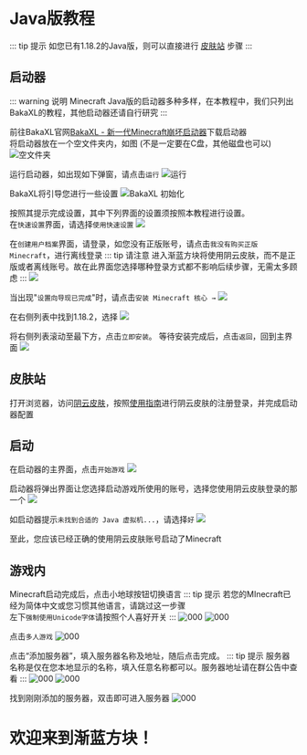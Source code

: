 # Java版教程

::: tip 提示
如您已有1.18.2的Java版，则可以直接进行 [皮肤站](#皮肤站) 步骤
:::

## 启动器

::: warning 说明
Minecraft Java版的启动器多种多样，在本教程中，我们只列出BakaXL的教程，其他启动器还请自行研究
:::

前往BakaXL官网[BakaXL - 新一代Minecraft崩坏启动器](https://www.bakaxl.com/)下载启动器<br>
将启动器放在一个空文件夹内，如图 (不是一定要在C盘，其他磁盘也可以)
![空文件夹](./1.png)

运行启动器，如出现如下弹窗，请点击`运行`
![运行](./2.png)

BakaXL将引导您进行一些设置
![BakaXL 初始化](./3.png)

按照其提示完成设置，其中下列界面的设置须按照本教程进行设置。<br>
在`快速设置`界面，请选择`使用快速设置`
![](./4.png)

在`创建用户档案`界面，请登录，如您没有正版账号，请点击`我没有购买正版 Minecraft`，进行离线登录
::: tip 请注意
进入渐蓝方块将使用阴云皮肤，而不是正版或者离线账号。故在此界面您选择哪种登录方式都不影响后续步骤，无需太多顾虑
:::
![](./5.png)

当出现"`设置向导现已完成`"时，请点击`安装 Minecraft 核心 →`
![](./6.png)

在右侧列表中找到1.18.2，选择
![](./7.png)

将右侧列表滚动至最下方，点击`立即安装`。
等待安装完成后，点击`返回`，回到主界面
![](./8.png)

## 皮肤站

打开浏览器，访问[阴云皮肤](https://skin.yinyuns.top/)，按照[使用指南](https://docs.yinyuns.top/yinyunskin/guide/create-account)进行阴云皮肤的注册登录，并完成启动器配置

## 启动

在启动器的主界面，点击`开始游戏`
![](./9.png)

启动器将弹出界面让您选择启动游戏所使用的账号，选择您使用阴云皮肤登录的那一个
![](./10.png)

如启动器提示`未找到合适的 Java 虚拟机...`，请选择`好`
![](./11.png)

至此，您应该已经正确的使用阴云皮肤账号启动了Minecraft

## 游戏内

Minecraft启动完成后，点击小地球按钮切换语言
::: tip 提示
若您的MInecraft已经为简体中文或您习惯其他语言，请跳过这一步骤<br>
左下`强制使用Unicode字体`请按照个人喜好开关
:::
![000](./12.png)
![000](./13.png)


点击`多人游戏`
![000](./14.png)


点击“添加服务器”，填入服务器名称及地址，随后点击完成。
::: tip 提示
服务器名称是仅在您本地显示的名称，填入任意名称都可以。服务器地址请在群公告中查看
:::
![000](./15.png)
![000](./16.png)

找到刚刚添加的服务器，双击即可进入服务器
![000](./17.png)

# 欢迎来到渐蓝方块！
